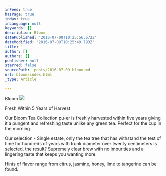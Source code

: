 ```yaml
---
inFeed: true
hasPage: true
inNav: true
inLanguage: null
keywords: []
description: Bloom
datePublished: '2016-07-09T10:25:56.672Z'
dateModified: '2016-07-09T10:25:49.793Z'
title: ''
author: []
authors: []
publisher: null
starred: false
sourcePath: _posts/2016-07-09-bloom.md
url: bloom/index.html
_type: Article

---
```

Bloom
![](https://the-grid-user-content.s3-us-west-2.amazonaws.com/fa7fc7a7-255d-4804-a04e-d4786ff5c772.jpg)

Fresh Within 5 Years of Harvest

Our Bloom Tea Collection pu-er is freshly harvested within five years giving it a pungent and refreshing taste unlike any green tea. Perfect for the cup in the morning

Our selection - Single estate, only the tea tree that has withstand the test of time for hundreds of years with trunk diameter over twenty centimeters is selected, the result? Supremely clear brew with no impurities and a lingering taste that keeps you wanting more. 

Hints of flavor range
from citrus, jasmine, honey, lime to tangerine can be found.